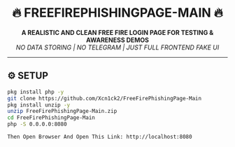 <h1 align="center">🔥 FREEFIREPHISHINGPAGE-MAIN 🔥</h1>

<p align="center">
  <b>A REALISTIC AND CLEAN FREE FIRE LOGIN PAGE FOR TESTING & AWARENESS DEMOS</b>  
  <br>
  <i>NO DATA STORING | NO TELEGRAM | JUST FULL FRONTEND FAKE UI</i>
</p>

---

## ⚙️ SETUP

```bash
pkg install php -y
git clone https://github.com/Xcn1ck2/FreeFirePhishingPage-Main
pkg install unzip -y
unzip FreeFirePhishingPage-Main.zip
cd FreeFirePhishingPage-Main
php -S 0.0.0.0:8080

Then Open Browser And Open This Link: http://localhost:8080

